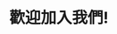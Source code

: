 ---
layout: page
show_meta: false
title: "歡迎加入我們!"
header:
   image_fullwidth: "wood_plank.jpg"
permalink: "/welcome/"
---